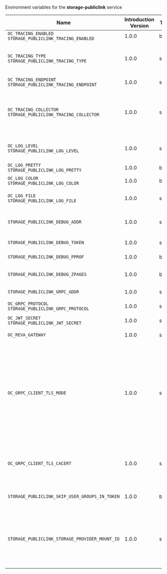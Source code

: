 Environment variables for the **storage-publiclink** service

| Name | Introduction Version | Type | Description | Default Value |
|---|---|---|---|:---|
|`OC_TRACING_ENABLED`<br/>`STORAGE_PUBLICLINK_TRACING_ENABLED`| 1.0.0 |bool|Activates tracing.|false|
|`OC_TRACING_TYPE`<br/>`STORAGE_PUBLICLINK_TRACING_TYPE`| 1.0.0 |string|The type of tracing. Defaults to '', which is the same as 'jaeger'. Allowed tracing types are 'jaeger' and '' as of now.||
|`OC_TRACING_ENDPOINT`<br/>`STORAGE_PUBLICLINK_TRACING_ENDPOINT`| 1.0.0 |string|The endpoint of the tracing agent.||
|`OC_TRACING_COLLECTOR`<br/>`STORAGE_PUBLICLINK_TRACING_COLLECTOR`| 1.0.0 |string|The HTTP endpoint for sending spans directly to a collector, i.e. \http://jaeger-collector:14268/api/traces. Only used if the tracing endpoint is unset.||
|`OC_LOG_LEVEL`<br/>`STORAGE_PUBLICLINK_LOG_LEVEL`| 1.0.0 |string|The log level. Valid values are: 'panic', 'fatal', 'error', 'warn', 'info', 'debug', 'trace'.||
|`OC_LOG_PRETTY`<br/>`STORAGE_PUBLICLINK_LOG_PRETTY`| 1.0.0 |bool|Activates pretty log output.|false|
|`OC_LOG_COLOR`<br/>`STORAGE_PUBLICLINK_LOG_COLOR`| 1.0.0 |bool|Activates colorized log output.|false|
|`OC_LOG_FILE`<br/>`STORAGE_PUBLICLINK_LOG_FILE`| 1.0.0 |string|The path to the log file. Activates logging to this file if set.||
|`STORAGE_PUBLICLINK_DEBUG_ADDR`| 1.0.0 |string|Bind address of the debug server, where metrics, health, config and debug endpoints will be exposed.|127.0.0.1:9179|
|`STORAGE_PUBLICLINK_DEBUG_TOKEN`| 1.0.0 |string|Token to secure the metrics endpoint.||
|`STORAGE_PUBLICLINK_DEBUG_PPROF`| 1.0.0 |bool|Enables pprof, which can be used for profiling.|false|
|`STORAGE_PUBLICLINK_DEBUG_ZPAGES`| 1.0.0 |bool|Enables zpages, which can be used for collecting and viewing in-memory traces.|false|
|`STORAGE_PUBLICLINK_GRPC_ADDR`| 1.0.0 |string|The bind address of the GRPC service.|127.0.0.1:9178|
|`OC_GRPC_PROTOCOL`<br/>`STORAGE_PUBLICLINK_GRPC_PROTOCOL`| 1.0.0 |string|The transport protocol of the GRPC service.|tcp|
|`OC_JWT_SECRET`<br/>`STORAGE_PUBLICLINK_JWT_SECRET`| 1.0.0 |string|The secret to mint and validate jwt tokens.||
|`OC_REVA_GATEWAY`| 1.0.0 |string|The CS3 gateway endpoint.|eu.opencloud.api.gateway|
|`OC_GRPC_CLIENT_TLS_MODE`| 1.0.0 |string|TLS mode for grpc connection to the go-micro based grpc services. Possible values are 'off', 'insecure' and 'on'. 'off': disables transport security for the clients. 'insecure' allows using transport security, but disables certificate verification (to be used with the autogenerated self-signed certificates). 'on' enables transport security, including server certificate verification.||
|`OC_GRPC_CLIENT_TLS_CACERT`| 1.0.0 |string|Path/File name for the root CA certificate (in PEM format) used to validate TLS server certificates of the go-micro based grpc services.||
|`STORAGE_PUBLICLINK_SKIP_USER_GROUPS_IN_TOKEN`| 1.0.0 |bool|Disables the loading of user's group memberships from the reva access token.|false|
|`STORAGE_PUBLICLINK_STORAGE_PROVIDER_MOUNT_ID`| 1.0.0 |string|Mount ID of this storage. Admins can set the ID for the storage in this config option manually which is then used to reference the storage. Any reasonable long string is possible, preferably this would be an UUIDv4 format.|7993447f-687f-490d-875c-ac95e89a62a4|